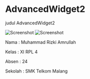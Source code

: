 # AdvancedWidget2

judul AdvancedWidget2

![Screenshot](https://cloud.githubusercontent.com/assets/22188487/19227232/314a84d4-8ee1-11e6-97ac-09bc0bfac558.JPG)
![Screenshot](https://cloud.githubusercontent.com/assets/22188487/19227233/315145e4-8ee1-11e6-90d8-7f4561e721c8.JPG)

Nama  : Muhammad Rizki Amrullah

Kelas : XI RPL 4

Absen : 24

Sekolah : SMK Telkom Malang
